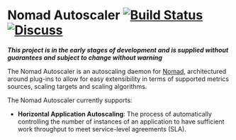 # Nomad Autoscaler [![Build Status](https://circleci.com/gh/hashicorp/nomad-autoscaler.svg?style=svg)](https://circleci.com/gh/hashicorp/nomad-autoscaler) [![Discuss](https://img.shields.io/badge/discuss-nomad-00BC7F?style=flat)](https://discuss.hashicorp.com/c/nomad)

***This project is in the early stages of development and is supplied without guarantees and subject to change without warning***

The Nomad Autoscaler is an autoscaling daemon for [Nomad](https://nomadproject.io/), architectured around plug-ins to allow for easy extensibility in terms of supported metrics sources, scaling targets and scaling algorithms.

The Nomad Autoscaler currently supports:
* **Horizontal Application Autoscaling**: The process of automatically controlling the number of instances of an application to have sufficient work throughput to meet service-level agreements (SLA).
